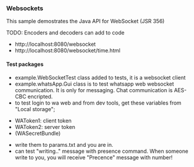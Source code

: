 ### Websockets

This sample demostrates the Java API for WebSocket (JSR 356)
 
TODO: Encoders and decoders can add to code



* http://localhost:8080/websocket
* http://localhost:8080/websocket/time.html

#### Test packages
* example.WebSocketTest class added to tests, it is a websocket client
* example.whatsApp.Gui class is to test whatsapp web websocket communication. It is only for messaging. Chat communication is AES-CBC encripted.
* to test login to wa web and from dev tools, get these variables from "Local storage";
 - WAToken1: client token
 - WAToken2: server token
 - (WASecretBundle)
	
* write them to params.txt and you are in. 
* can test "writing.." message with presence command. When someone write to you, you will receive "Precence" message with number!




